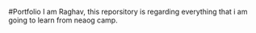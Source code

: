 
#Portfolio
I am Raghav, this reporsitory is regarding everything that i am going to learn from neaog camp. 
